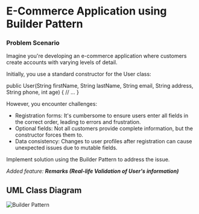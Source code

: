 # E-Commerce Application using Builder Pattern

### Problem Scenario

Imagine you're developing an e-commerce application where customers create accounts with varying levels of detail.

Initially, you use a standard constructor for the User class:

public User(String firstName, String lastName, String email,
String address, String phone, int age) {
// ...
}

However, you encounter challenges:

- Registration forms: It's cumbersome to ensure users enter all fields in the correct order, leading to errors and frustration.
- Optional fields: Not all customers provide complete information, but the constructor forces them to.
- Data consistency: Changes to user profiles after registration can cause unexpected issues due to mutable fields.

Implement solution using the Builder Pattern to address the issue.

*Added feature: **Remarks (Real-life Validation of User's information)***

## UML Class Diagram
![Builder Pattern](https://github.com/ClarkBelen/builderPattern/assets/142368338/78940fa4-bb27-4139-8bdb-ae37f4212534)
